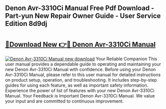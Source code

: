 ## Denon Avr-3310Ci Manual Free Pdf Download - Part-yun New Repair Owner Guide - User Service Edition 8d9dj

# <h2><a href="http://bc11557.oget.top/?id=Denon+Avr-3310Ci+Manual">🔗Download New 👉🔴 Denon Avr-3310Ci Manual</a></h2>

[![Denon Avr-3310Ci Manual new download](https://i.imgur.com/5g1atiW.png)](http://bc11557.oget.top/?id=Denon+Avr-3310Ci+Manual)
Your Reliable Companion This user manual provides a dependable guide to operating and maintaining your new Denon Avr-3310Ci Manual with confidence. Before using your Denon Avr-3310Ci Manual, please refer to this user manual for detailed instructions on product setup, operation, and troubleshooting. It includes step-by-step guides for using each feature, as well as important safety information. Experience the power of list of features with your new Denon Avr-3310Ci Manual. Your Feedback is Important Denon Avr-3310Ci Manual. We value your input and are committed to continuous improvement.
